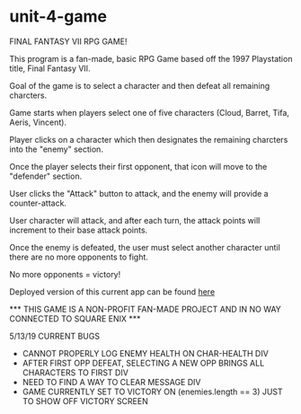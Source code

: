 # unit-4-game

FINAL FANTASY VII RPG GAME!

This program is a fan-made, basic RPG Game based off the 1997 Playstation title, Final Fantasy VII.

Goal of the game is to select a character and then defeat all remaining charcters.

Game starts when players select one of five characters (Cloud, Barret, Tifa, Aeris, Vincent). 

Player clicks on a character which then designates the remaining charcters into the "enemy" section. 

Once the player selects their first opponent, that icon will move to the "defender" section.

User clicks the "Attack" button to attack, and the enemy will provide a counter-attack. 

User character will attack, and after each turn, the attack points will increment to their base attack points.

Once the enemy is defeated, the user must select another character until there are no more opponents to fight.

No more opponents = victory!

Deployed version of this current app can be found [here](https://rs01247.github.io/ffvii-rpg-game/)

*** THIS GAME IS A NON-PROFIT FAN-MADE PROJECT AND IN NO WAY CONNECTED TO SQUARE ENIX ***

5/13/19 CURRENT BUGS

- CANNOT PROPERLY LOG ENEMY HEALTH ON CHAR-HEALTH DIV
- AFTER FIRST OPP DEFEAT, SELECTING A NEW OPP BRINGS ALL CHARACTERS TO FIRST DIV
- NEED TO FIND A WAY TO CLEAR MESSAGE DIV
- GAME CURRENTLY SET TO VICTORY ON (enemies.length == 3) JUST TO SHOW OFF VICTORY SCREEN
